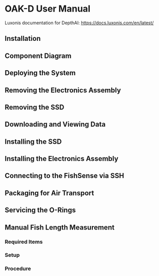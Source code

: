 # OAK-D User Manual
Luxonis documentation for DepthAI: https://docs.luxonis.com/en/latest/


## Installation

## Component Diagram
## Deploying the System
## Removing the Electronics Assembly
## Removing the SSD
## Downloading and Viewing Data
## Installing the SSD
## Installing the Electronics Assembly
## Connecting to the FishSense via SSH
## Packaging for Air Transport
## Servicing the O-Rings
## Manual Fish Length Measurement
### Required Items
### Setup
### Procedure
